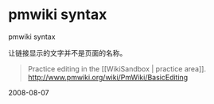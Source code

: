 # pmwiki syntax

pmwiki syntax

让链接显示的文字并不是页面的名称。

> Practice editing in the
> [[WikiSandbox | practice area]].
> http://www.pmwiki.org/wiki/PmWiki/BasicEditing

2008-08-07